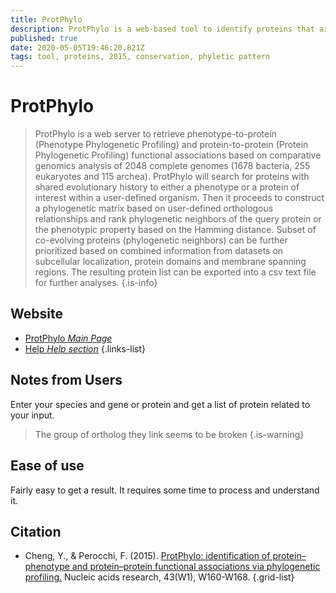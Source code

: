 ```yaml
---
title: ProtPhylo
description: ProtPhylo is a web-based tool to identify proteins that are functionally linked to either a phenotype or a protein of interest based on co-evolution. 
published: true
date: 2020-05-05T19:46:20.821Z
tags: tool, proteins, 2015, conservation, phyletic pattern
---
```


# ProtPhylo

>    ProtPhylo is a web server to retrieve phenotype-to-protein (Phenotype Phylogenetic Profiling) and protein-to-protein (Protein Phylogenetic Profiling) functional associations based on comparative genomics analysis of 2048 complete genomes (1678 bacteria, 255 eukaryotes and 115 archea).
&NewLine;
ProtPhylo will search for proteins with shared evolutionary history to either a phenotype or a protein of interest within a user-defined organism. Then it proceeds to construct a phylogenetic matrix based on user-defined orthologous relationships and rank phylogenetic neighbors of the query protein or the phenotypic property based on the Hamming distance. Subset of co-evolving proteins (phylogenetic neighbors) can be further prioritized based on combined information from datasets on subcellular localization, protein domains and membrane spanning regions. The resulting protein list can be exported into a csv text file for further analyses.
{.is-info}

## Website

- [ProtPhylo *Main Page*](http://ido.helmholtz-muenchen.de/protphylo/index.php)
- [Help *Help section*](http://ido.helmholtz-muenchen.de/protphylo/help.php)
{.links-list}

## Notes from Users
Enter your species and gene or protein and get a list of protein related to your input. 
> The group of ortholog they link seems to be broken
{.is-warning}

## Ease of use
Fairly easy to get a result. It requires some time to process and understand it.

## Citation

- Cheng, Y., & Perocchi, F. (2015). [ProtPhylo: identification of protein–phenotype and protein–protein functional associations via phylogenetic profiling.](https://academic.oup.com/nar/article/43/W1/W160/2467919) Nucleic acids research, 43(W1), W160-W168.
{.grid-list}